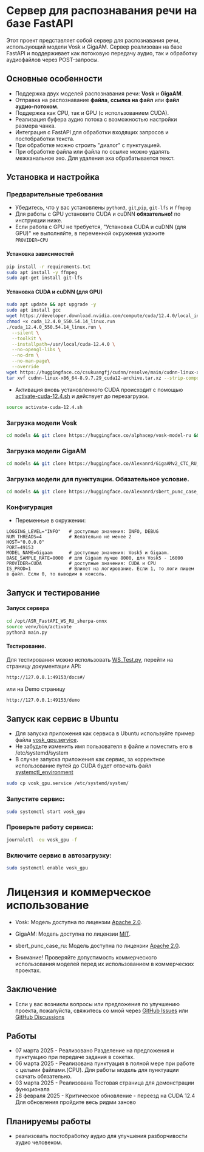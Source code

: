 # Сервер для распознавания речи на базе FastAPI

Этот проект представляет собой сервер для распознавания речи, использующий модели Vosk и GigaAM. Сервер реализован на базе FastAPI и поддерживает как потоковую передачу аудио, так и обработку аудиофайлов через POST-запросы.

## Основные особенности

- Поддержка двух моделей распознавания речи: **Vosk** и **GigaAM**.
- Отправка на распознавание **файла**, **ссылка на файл** или **файл аудио-потоком**. 
- Поддержка как CPU, так и GPU (с использованием CUDA).
- Реализация буфера аудио потока с возможностью настройки размера чанка.
- Интеграция с FastAPI для обработки входящих запросов и постобработки текста.
- При обработке можно строить "диалог" с пунктуацией. 
- При обработке файла или файла по ссылке можно удалять межканальное эхо. Для удаления эха обрабатывается текст.


## Установка и настройка

### Предварительные требования

- Убедитесь, что у вас установлены `python3`, `git`,`pip`, `git-lfs` и `ffmpeg`
- Для работы с GPU установите CUDA и cuDNN **обязательно!** по инструкции ниже.
- Если работа с GPU не требуется, "Установка CUDA и cuDNN (для GPU)" не выполняйте, в переменной окружения укажите `PROVIDER=CPU` 

#### Установка зависимостей

```bash
pip install -r requirements.txt
sudo apt install -y ffmpeg
sudo apt-get install git-lfs
``` 
#### Установка CUDA и cuDNN (для GPU)

```bash
sudo apt update && apt upgrade -y
sudo apt install gcc
wget https://developer.download.nvidia.com/compute/cuda/12.4.0/local_installers/cuda_12.4.0_550.54.14_linux.run &&
chmod +x cuda_12.4.0_550.54.14_linux.run
./cuda_12.4.0_550.54.14_linux.run \
  --silent \
  --toolkit \
  --installpath=/usr/local/cuda-12.4.0 \
  --no-opengl-libs \
  --no-drm \
  --no-man-page\
  --override
wget https://huggingface.co/csukuangfj/cudnn/resolve/main/cudnn-linux-x86_64-8.9.7.29_cuda12-archive.tar.xz
tar xvf cudnn-linux-x86_64-8.9.7.29_cuda12-archive.tar.xz --strip-components=1 -C /usr/local/cuda-12.4.0
```
- Активация вновь установленного CUDA происходит с помощью [activate-cuda-12.4.sh](activate-cuda-12.4.sh) и действует до перезагрузки. 
```bash
source activate-cuda-12.4.sh
```
### Загрузка модели Vosk
```bash
cd models && git clone https://huggingface.co/alphacep/vosk-model-ru && cd ..
```
### Загрузка модели GigaAM
```bash 
cd models && git clone https://huggingface.co/Alexanrd/GigaAMv2_CTC_RU_ASR_for_sherpa_onnx && cd ..
```

### Загрузка модели для пунктуации. Обязательное условие.
```bash 
cd models && git clone https://huggingface.co/Alexanrd/sbert_punc_case_ru_onnx && cd ..
```



### Конфигурация
- Переменные в окружении:
```
LOGGING_LEVEL="INFO"   # доступные значения: INFO, DEBUG
NUM_THREADS=4          # Желательно не менее 2
HOST="0.0.0.0"
PORT=49153
MODEL_NAME=Gigaam      # доступные значения: Vosk5 и Gigaam. 
BASE_SAMPLE_RATE=8000  # для Gigaam лучше 8000, для Vosk5 - 16000 
PROVIDER=CUDA          # доступные значения: CUDA и CPU 
IS_PROD=1              # Влияет на логирование. Если 1, то логи пишем в файл. Если 0, то выводим в консоль.
```


## Запуск и тестирование
#### Запуск сервера
```bash
cd /opt/ASR_FastAPI_WS_RU_sherpa-onnx
source venv/bin/activate
python3 main.py
```

#### Тестирование.

Для тестирования можно использовать [WS_Test.py](WS_Test.py), перейти на страницу документации API:
```html
http://127.0.0.1:49153/docs#/
```
или на Demo страницу
```html
http://127.0.0.1:49153/demo
```



## Запуск как сервис в Ubuntu
- Для запуска приложения как сервиса в Ubuntu используйте пример файла [vosk_gpu.service](vosk_gpu.service). 
- Не забудьте изменить имя пользователя в файле и поместить его в /etc/systemd/system
- В случае запуска приложения как сервис, за корректное использование путей до CUDA будет отвечать файл [systemctl_environment](systemctl_environment)

``` bash
sudo cp vosk_gpu.service /etc/systemd/system/
```

### Запустите сервис:

```bash
sudo systemctl start vosk_gpu
```

### Проверьте работу сервиса:

```bash
journalctl -eu vosk_gpu -f
```

### Включите сервис в автозагрузку:

```bash
sudo systemctl enable vosk_gpu
```

# Лицензия и коммерческое использование

- Vosk: Модель доступна по лицензии [Apache 2.0](https://github.com/alphacep/vosk-api?tab=Apache-2.0-1-ov-file).
- GigaAM: Модель доступна по лицензии [MIT](https://github.com/salute-developers/GigaAM/blob/main/LICENSE).
- sbert_punc_case_ru: Модель доступна по лицензии [Apache 2.0](https://huggingface.co/kontur-ai/sbert_punc_case_ru).

- Внимание! Проверяйте допустимость коммерческого использования моделей перед их использованием в коммерческих проектах.

## Заключение
- Если у вас возникли вопросы или предложения по улучшению проекта, пожалуйста, 
свяжитесь со мной через [GitHub Issues](https://github.com/Sanich137/ASR_FastAPI_WS_RU_sherpa-onnx/issues) или [GitHub Discussions](https://github.com/Sanich137/ASR_FastAPI_WS_RU_sherpa-onnx/discussions)

## Работы
- 07 марта 2025 - Реализовано Разделение на предложения и пунктуацию при передаче задания в сокетах. 
- 06 марта 2025 - Реализована пунктуация в полной мере при работе с целыми файлами.(CPU). Для работы модель для пунктуации скачать обязательно.
- 03 марта 2025 - Реализована Тестовая страница для демонстрации функционала
- 28 февраля 2025 - Критическое обновление - переезд на CUDA 12.4 Для обновления пройдите весь ридми заново 

## Планируемы работы
 
- реализовать постобработку аудио для улучшения разборчивости аудио человеком.

